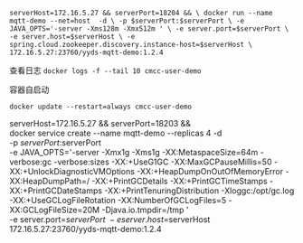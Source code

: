 `
serverHost=172.16.5.27 && serverPort=18204 && \
docker run --name mqtt-demo --net=host  -d \
-p $serverPort:$serverPort \
-e JAVA_OPTS='-server -Xms128m -Xmx512m ' \
-e server.port=$serverPort \
-e server.host=$serverHost \
-e spring.cloud.zookeeper.discovery.instance-host=$serverHost \
172.16.5.27:23760/yyds-mqtt-demo:1.2.4
`

查看日志
`docker logs -f --tail 10 cmcc-user-demo`

容器自启动

`docker update --restart=always cmcc-user-demo`

serverHost=172.16.5.27 && serverPort=18203 && \
docker service create --name mqtt-demo --replicas 4 -d \
-p $serverPort:$serverPort \
-e JAVA_OPTS='-server -Xmx1g -Xms1g -XX:MetaspaceSize=64m -verbose:gc -verbose:sizes -XX:+UseG1GC -XX:MaxGCPauseMillis=50 -XX:+UnlockDiagnosticVMOptions -XX:+HeapDumpOnOutOfMemoryError -XX:HeapDumpPath=/ -XX:+PrintGCDetails -XX:+PrintGCTimeStamps -XX:+PrintGCDateStamps -XX:+PrintTenuringDistribution -Xloggc:/opt/gc.log -XX:+UseGCLogFileRotation -XX:NumberOfGCLogFiles=5 -XX:GCLogFileSize=20M -Djava.io.tmpdir=/tmp ' \
-e server.port=$serverPort \
-e server.host=$serverHost \
172.16.5.27:23760/yyds-mqtt-demo:1.2.4